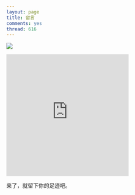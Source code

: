 ```yaml
---
layout: page
title: 留言
comments: yes
thread: 616
---
```



![](http://ww4.sinaimg.cn/mw690/7b405dbbgw1e9ko16tk6dj20pc0fuwhw.jpg)

<iframe src="https://onedrive.live.com/embed?cid=7DC53835EB03B0B5&resid=7DC53835EB03B0B5%21162&authkey=AF1l8VcJVGfWMg0" width="320" height="320" frameborder="0" scrolling="no"></iframe>


来了，就留下你的足迹吧。
